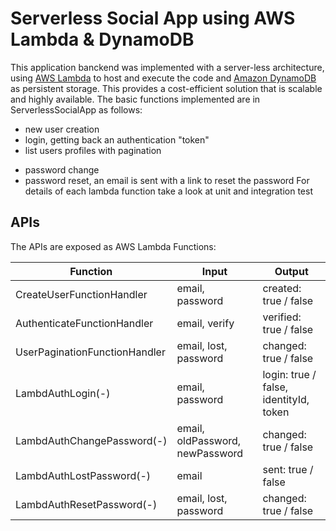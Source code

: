 # Serverless Social App using AWS Lambda & DynamoDB

This application banckend was implemented with a server-less architecture, using [AWS Lambda](http://aws.amazon.com/lambda/) to host and execute the code and [Amazon DynamoDB](http://aws.amazon.com/dynamodb/) as persistent storage. This provides a cost-efficient solution that is scalable and highly available.
The basic functions implemented are in ServerlessSocialApp as follows:
+ new user creation
+ login, getting back an authentication "token"
+ list users profiles with pagination
- password change
- password reset, an email is sent with a link to reset the password
For details of each lambda function take a look at unit and integration test
## APIs

The APIs are exposed as AWS Lambda Functions:

| Function                      | Input                         | Output                                 |
|-------------------------------|-------------------------------|----------------------------------------|
|CreateUserFunctionHandler      |email, password                | created: true / false                  |
|AuthenticateFunctionHandler    |email, verify                  | verified: true / false                 |
|UserPaginationFunctionHandler  |email, lost, password          | changed: true / false                  |
|LambdAuthLogin(-)              |email, password                | login: true / false,	identityId, token|
|LambdAuthChangePassword(-)     |email, oldPassword, newPassword | changed: true / false                 |
|LambdAuthLostPassword(-)       |email                          | sent: true / false                     |
|LambdAuthResetPassword(-)      |email, lost, password          | changed: true / false                  |
